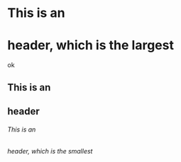 # This is an <h1> header, which is the largest
  ok
## This is an <h2> header
###### This is an <h6> header, which is the smallest
